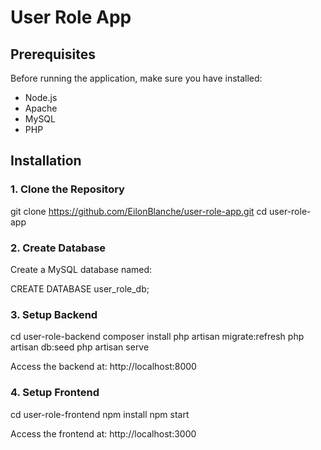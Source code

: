 # User Role App

## Prerequisites

Before running the application, make sure you have installed:

- Node.js
- Apache
- MySQL
- PHP

## Installation

### 1. Clone the Repository

git clone https://github.com/EilonBlanche/user-role-app.git
cd user-role-app

### 2. Create Database

Create a MySQL database named:

CREATE DATABASE user_role_db;

### 3. Setup Backend

cd user-role-backend
composer install
php artisan migrate:refresh
php artisan db:seed
php artisan serve

Access the backend at: http://localhost:8000

### 4. Setup Frontend

cd user-role-frontend
npm install
npm start

Access the frontend at: http://localhost:3000
